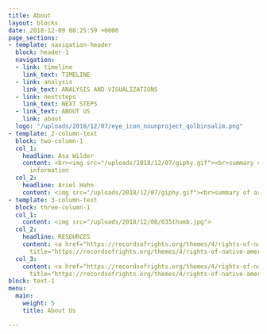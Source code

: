 ```yaml
---
title: About
layout: blocks
date: 2018-12-09 08:25:59 +0000
page_sections:
- template: navigation-header
  block: header-1
  navigation:
  - link: timeline
    link_text: TIMELINE
  - link: analysis
    link_text: ANALYSIS AND VISUALIZATIONS
  - link: nextsteps
    link_text: NEXT STEPS
  - link_text: ABOUT US
    link: about
  logo: "/uploads/2018/12/07/eye_icon_nounproject_qolbinsalim.png"
- template: 2-column-text
  block: two-column-1
  col_1:
    headline: Asa Wilder
    content: <br><img src="/uploads/2018/12/07/giphy.gif"><br>summary of asa<br>contact
      information
  col_2:
    headline: Ariel Hahn
    content: <img src="/uploads/2018/12/07/giphy.gif"><br>summary of ariel
- template: 3-column-text
  block: three-column-1
  col_1:
    content: <img src="/uploads/2018/12/08/035thumb.jpg">
  col_2:
    headline: RESOURCES
    content: <a href="https://recordsofrights.org/themes/4/rights-of-native-americans"
      title="https://recordsofrights.org/themes/4/rights-of-native-americans">https://recordsofrights.org/themes/4/rights-of-native-americans</a>
  col_3:
    content: <a href="https://recordsofrights.org/themes/4/rights-of-native-americans"
      title="https://recordsofrights.org/themes/4/rights-of-native-americans">https://recordsofrights.org/themes/4/rights-of-native-americans</a>
block: text-1
menu:
  main:
    weight: 5
    title: About Us

---
```

